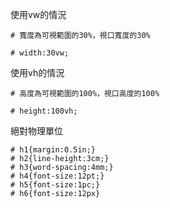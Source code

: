 使用vw的情況
```
# 寬度為可視範圍的30%，視口寬度的30%

# width:30vw;
```

使用vh的情況
```
# 高度為可視範圍的100%，視口高度的100%

# height:100vh;
```

絕對物理單位
```
# h1{margin:0.5in;}
# h2{line-height:3cm;}
# h3{word-spacing:4mm;}
# h4{font-size:12pt;}
# h5{font-size:1pc;}
# h6{font-size:12px}
```